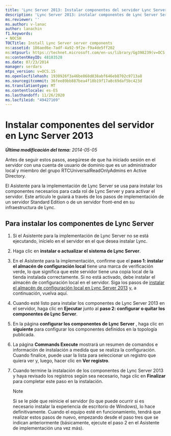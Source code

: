 ```yaml
---
title: 'Lync Server 2013: Instalar componentes del servidor Lync Server'
description: 'Lync Server 2013: instalar componentes de Lync Server Server.'
ms.reviewer: ''
ms.author: v-lanac
author: lanachin
f1.keywords:
- NOCSH
TOCTitle: Install Lync Server server components
ms:assetid: 186aed6e-7adf-4a92-9f2e-f9a4de5ff202
ms:mtpsurl: https://technet.microsoft.com/en-us/library/Gg398239(v=OCS.15)
ms:contentKeyID: 48183528
ms.date: 07/23/2014
manager: serdars
mtps_version: v=OCS.15
ms.openlocfilehash: 1930926f3a46be868d838abf646eb8702c9713a8
ms.sourcegitcommit: 36fee89bb887bea4f18b19f17a8c69daf5bc423d
ms.translationtype: MT
ms.contentlocale: es-ES
ms.lasthandoff: 11/26/2020
ms.locfileid: "49427169"
---
```

# <a name="install-server-components-for-lync-server-2013"></a>Instalar componentes del servidor en Lync Server 2013

<div data-xmlns="http://www.w3.org/1999/xhtml">

<div class="topic" data-xmlns="http://www.w3.org/1999/xhtml" data-msxsl="urn:schemas-microsoft-com:xslt" data-cs="https://msdn.microsoft.com/">

<div data-asp="https://msdn2.microsoft.com/asp">



</div>

<div id="mainSection">

<div id="mainBody">

<span> </span>

_**Última modificación del tema:** 2014-05-05_

Antes de seguir estos pasos, asegúrese de que ha iniciado sesión en el servidor con una cuenta de usuario de dominio que es un administrador local y miembro del grupo RTCUniversalReadOnlyAdmins en Active Directory.

El Asistente para la implementación de Lync Server se usa para instalar los componentes necesarios para cada rol de Lync Server y para activar el servidor. Este artículo le guiará a través de los pasos de implementación de un servidor Standard Edition o de un servidor front-end en su infraestructura de Lync.

<div>

## <a name="to-install-lync-server-components"></a>Para instalar los componentes de Lync Server

1.  Si el Asistente para la implementación de Lync Server no se está ejecutando, inícielo en el servidor en el que desea instalar Lync.

2.  Haga clic en **instalar o actualizar el sistema de Lync Server**.

3.  En el Asistente para la implementación, confirme que el **paso 1: instalar el almacén de configuración local** tiene una marca de verificación verde, lo que significa que este servidor tiene una copia local de la tienda instalada correctamente. Si no está activado, debe instalar el almacén de configuración local en el servidor. Siga los pasos de [instalar el almacén de configuración local en Lync Server 2013](lync-server-2013-install-the-local-configuration-store.md) y, a continuación, vuelva aquí.

4.  Cuando esté listo para instalar los componentes de Lync Server 2013 en el servidor, haga clic en **Ejecutar** junto al **paso 2: configurar o quitar los componentes de Lync Server**.

5.  En la página **configurar los componentes de Lync Server** , haga clic en **siguiente** para configurar los componentes definidos en la topología publicada.

6.  La página **Commands Execute** mostrará un resumen de comandos e información de instalación a medida que se realiza la configuración. Cuando finalice, puede usar la lista para seleccionar un registro que quiera ver y, luego, hacer clic en **Ver registro**.

7.  Cuando termine la instalación de los componentes de Lync Server 2013 y haya revisado los registros según sea necesario, haga clic en **Finalizar** para completar este paso en la instalación.
    
    <div>
    

    > [!NOTE]  
    > Si se le pide que reinicie el servidor (lo que puede ocurrir si es necesario instalar la experiencia de escritorio de Windows), lo hace definitivamente. Cuando el equipo esté en funcionamiento, tendrá que realizar estos pasos de nuevo, empezando desde el paso tres que se indican anteriormente (básicamente, ejecute el paso 2 en el Asistente de implementación una vez más).

    
    </div>

</div>

</div>

<span> </span>

</div>

</div>

</div>

